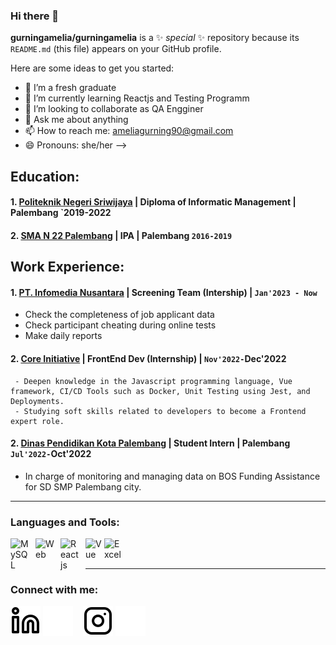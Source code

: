 ### Hi there 👋

**gurningamelia/gurningamelia** is a ✨ _special_ ✨ repository because its `README.md` (this file) appears on your GitHub profile.

Here are some ideas to get you started:

- 🔭 I’m a fresh graduate
- 🌱 I’m currently learning Reactjs and Testing Programm
- 👯 I’m looking to collaborate as QA Engginer
- 💬 Ask me about anything
- 📫 How to reach me: ameliagurning90@gmail.com
- 😄 Pronouns: she/her
-->
## Education:

#### 1. [Politeknik Negeri Sriwijaya](https://www.polsri.ac.id) | Diploma of Informatic Management | Palembang `2019-2022
#### 2. [SMA N 22 Palembang](https://www.sman22plg.sch.id) | IPA | Palembang `2016-2019`
   
## Work Experience:
#### 1. [PT. Infomedia Nusantara](https://www.infomedia.co.id) | Screening Team (Intership) | `Jan'2023 - Now`
   - Check the completeness of job applicant data
   - Check participant cheating during online tests
   - Make daily reports
#### 2. [Core Initiative](https://coreinitiative.id) | FrontEnd Dev (Internship) | `Nov'2022-`Dec'2022
     - Deepen knowledge in the Javascript programming language, Vue framework, CI/CD Tools such as Docker, Unit Testing using Jest, and Deployments. 
     - Studying soft skills related to developers to become a Frontend expert role.
#### 2. [Dinas Pendidikan Kota Palembang](http://portal.disdik.palembang.go.id/about) | Student Intern | Palembang `Jul'2022-`Oct'2022
   - In charge of monitoring and managing data on BOS Funding Assistance for SD SMP Palembang city.
---

### Languages and Tools:

[<img align="left" alt="MySQL" width="30px" src="https://cdn.jsdelivr.net/gh/devicons/devicon/icons/mysql/mysql-original.svg" style="padding-right:10px;" />][webdev]
[<img align="left" alt="Web" width="30px" src="https://tse1.mm.bing.net/th?id=OIP.qRH-viaTdgh-nLyVA3sKkwHaGa&pid=Api&P=0" style="padding-right:10px;" />][webdev]
[<img align="left" alt="Reactjs" width="30px" src="https://tse2.mm.bing.net/th?id=OIP.EvfL4OMIgKMnXb8JZBHKZgHaGF&pid=Api&P=0" style="padding-right:10px;" />][webdev]
[<img align="left" alt="Vue" width="30px" src="https://tse1.mm.bing.net/th?id=OIP.b8HASxFPkrLqZ0fJoLV_YQHaGZ&pid=Api&P=0" style="padding-right:0px;" />][webdev]
[<img align="left" alt="Excel" width="30px" src="https://is2-ssl.mzstatic.com/image/thumb/Purple126/v4/a8/fd/5a/a8fd5a84-c6f1-355f-3b9f-6e86598efaa3/XCEL.png/1200x630bb.png" style="padding-right:10px;" />][webdev]

<br />
<br />

---
### Connect with me:

[![website](./img/linkedin-light.svg)](https://www.linkedin.com/in/amelia-gurning#gh-light-mode-only)
[![website](./img/linkedin-dark.svg)](https://www.linkedin.com/in/amelia-gurning#gh-dark-mode-only)
&nbsp;&nbsp;
[![website](./img/instagram-light.svg)](https://instagram.com/ameel.db#gh-light-mode-only)
[![website](./img/instagram-dark.svg)](https://instagram.com/ameel.db#gh-dark-mode-only)



[webdev]: https://github.com/gurningamelia/gurningamelia
